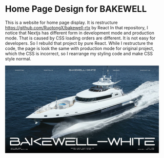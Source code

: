 # Home Page Design for BAKEWELL

This is a website for home page display. It is restructure https://github.com/RuotongX/bakewell-rtx by React In that repository, I notice that Nextjs has different form in development mode and production mode. That is caused by CSS loading orders are different. It is not easy for developers. So I rebuild that project by pure React. While I restructure the code, the page is look the same with production mode for original project, which the CSS is incorrect, so I rearrange my styling code and make CSS style normal.

![](bakewell.JPG) 

